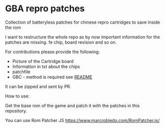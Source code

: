 # GBA repro patches

Collection of batteryless patches for chinese repro cartridges to save inside the rom

I want to restructure the whole repo as by now important information for the patches are missing. fe chip, board revision and so on.

For contributions please provide the following:

 - Picture of the Cartridge board
 - Information in txt about the chips
 - patchfile
 - GBC - method is required see [README](https://github.com/acocalypso/batteryless-patches/blob/main/patches/GBC/README.md)

It can be zipped and sent by PR.

How to use:

Get the base rom of the game and patch it with the patches in this repository.

You can use Rom Patcher JS
https://www.marcrobledo.com/RomPatcher.js/
